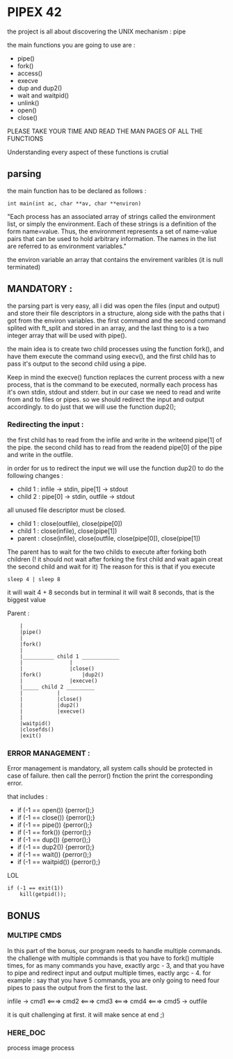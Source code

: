 # PIPEX 42

the project is all about discovering the UNIX mechanism : pipe

the main functions you are going to use are :

* pipe()
* fork()
* access()
* execve
* dup and dup2()
* wait and waitpid()
* unlink()
* open()
* close()

PLEASE TAKE YOUR TIME AND READ THE MAN PAGES OF ALL THE FUNCTIONS

Understanding every aspect of these functions is crutial

## parsing

the main function has to be declared as follows :

```main
int	main(int ac, char **av, char **environ)
```
"Each process has an associated array of strings called the environment list, or simply the environment. Each of these strings is a definition of the form name=value. Thus, the environment represents a set of name-value pairs that can be used to hold arbitrary information. The names in the list are referred to as environment variables."

the environ variable an array that contains the envirement varibles (it is null terminated)

## MANDATORY :

the parsing part is very easy, all i did was open the files (input and output) and store their file descriptors in a structure, along side with the paths that i got from the environ variables. the first command and the second command splited with ft_split and stored in an array, and the last thing to is a two integer array that will be used with pipe().

the main idea is to create two child processes using the function fork(), and have them execute the command using execv(), and the first child has to pass it's output to the second child using a pipe.

Keep in mind the execve() function replaces the current process with a new process, that is the command to be executed, normally each process has it's own stdin, stdout and stderr. but in our case we need to read and write from and to files or pipes. so we should redirect the input and output accordingly. to do just that we will use the function dup2();

### Redirecting the input :
the first child has to read from the infile and write in the writeend pipe[1] of the pipe.
the second child has to read from the readend pipe[0] of the pipe and write in the outfile.

in order for us to redirect the input we will use the function dup2() to do the following changes :
* child 1 : infile -> stdin, pipe[1] -> stdout
* child 2 : pipe[0] -> stdin, outfile -> stdout

all unused file descriptor must be closed. 
* child 1 : close(outfile), close(pipe[0])
* child 1 : close(infile), close(pipe[1])
* parent : close(infile), close(outfile, close(pipe[0]), close(pipe[1])

The parent has to wait for the two childs to execute after forking both children (! it should not wait after forking the first child and wait again creat the second child and wait for it)
The reason for this is that if you execute
```
sleep 4 | sleep 8
```
it will wait 4 + 8 seconds
but in terminal it will wait 8 seconds, that is the biggest value



Parent :

		|
		|pipe()
		|
		|fork()
		|
		|__________ child 1 ____________
		|				|
		|				|close()
		|fork()				|dup2()
		|				|execve()
		|_____ child 2 _________
		|			|
		|			|close()
		|			|dup2()
		|			|execve()
		|
		|waitpid()
		|closefds()
		|exit()

### ERROR MANAGEMENT :

Error management is mandatory, all system calls should be protected in case of failure. then call the perror() fnction the print the corresponding error.

that includes :
* if (-1 == open()) {perror();}
* if (-1 == close()) {perror();}
* if (-1 == pipe()) {perror();}
* if (-1 == fork()) {perror();}
* if (-1 == dup()) {perror();}
* if (-1 == dup2()) {perror();}
* if (-1 == wait()) {perror();}
* if (-1 == waitpid()) {perror();}


LOL 
```
if (-1 == exit(1))
	kill(getpid());
```

## BONUS

### MULTIPE CMDS

In this part of the bonus, our program needs to handle multiple commands. the challenge with multiple commands is that you have to fork() multiple times, for as many commands you have, exactly argc - 3, and that you have to pipe and redirect input and output multiple times, eactly argc - 4.
for example : say that you have 5 commands, you are only going to need four pipes to pass the output from the first to the last.

infile -> cmd1 <===> cmd2 <===> cmd3 <===> cmd4 <===> cmd5 -> outfile

it is quit challenging at first. it will make sence at end ;)




### HERE_DOC




process image
process
